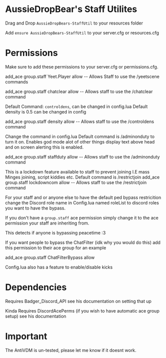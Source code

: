 # AussieDropBear's Staff Utilites

Drag and Drop ``AussieDropBears-StaffUtil`` to your resources folder

Add ``ensure AussieDropBears-StaffUtil`` to your server.cfg or resources.cfg

# Permissions

Make sure to add these permissions to your server.cfg or permissions.cfg.

add_ace group.staff Yeet.Player allow -- Allows Staff to use the /yeetscene commands

add_ace group.staff chatclear allow -- Allows staff to use the /chatclear command

<!-- Change AI Density -->

Default Command: `controldens`, can be changed in config.lua
Default density is 0.5 can be changed in config

add_ace group.staff density allow -- Allows staff to use the /controldens command

<!-- Staff Duty -->

Change the command in config.lua
Default command is /adminonduty to turn it on.
Enables god mode alot of other things
display text above head and on screen alerting this is enabled. 

add_ace group.staff staffduty allow -- Allows staff to use the /adminonduty command

<!-- Server Lockdown Join Restriction -->

This is a lockdown feature available to staff to prevent joining I.E mass Minges joining, script kiddies etc.
Default command is /restrictjoin 
add_ace group.staff lockdowncom allow -- Allows staff to use the /restrictjoin command

<!-- Default Ped Restrciton  -->

For your staff and or anyone else to have the default ped bypass restricition change the Discord role name in Config.lua named roleList to discord roles you want to have the bypass.

If you don't have a ``group.staff`` ace permission simply change it to the ace permission your staff are inheriting from.

<!-- Peacetime Detection Bypass -->

This detects if anyone is bypassing peacetime :3

<!-- Chat Filtering Permissions -->

If you want people to bypass the ChatFilter (idk why you would do this) add this permission to their ace group for an example

add_ace group.staff ChatFilterBypass allow

Config.lua also has a feature to enable/disable kicks

# Dependencies

Requires Badger_Discord_API see his documentation on setting that up

Kinda Requires DiscordAcePerms (if you wish to have automatic ace group setup) see his documentation

# Important 

The AntiVDM is un-tested, please let me know if it doesnt work.